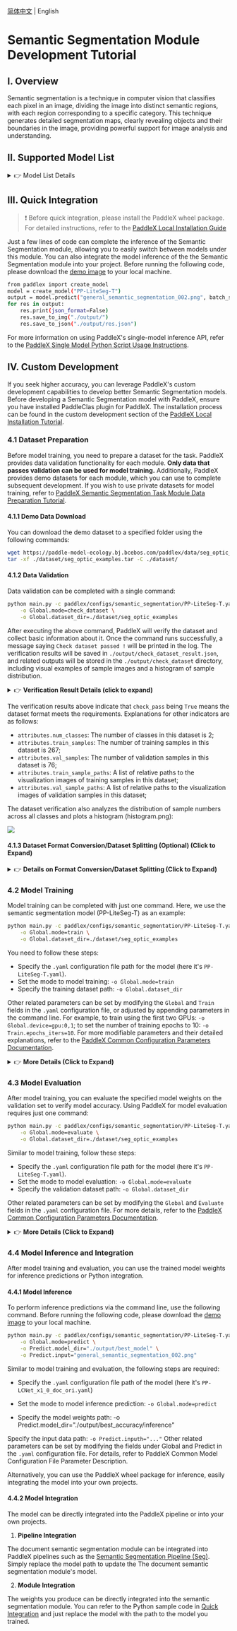 [简体中文](semantic_segmentation.md) | English

# Semantic Segmentation Module Development Tutorial

## I. Overview
Semantic segmentation is a technique in computer vision that classifies each pixel in an image, dividing the image into distinct semantic regions, with each region corresponding to a specific category. This technique generates detailed segmentation maps, clearly revealing objects and their boundaries in the image, providing powerful support for image analysis and understanding.

## II. Supported Model List

<details>
   <summary> 👉 Model List Details</summary>

|Model Name|mIoU (%)|GPU Inference Time (ms)|CPU Inference Time (ms)|Model Size (M)|
|-|-|-|-|-|
|Deeplabv3_Plus-R50 |80.36|61.0531|1513.58|94.9 M|
|Deeplabv3_Plus-R101|81.10|100.026|2460.71|162.5 M|
|Deeplabv3-R50|79.90|82.2631|1735.83|138.3 M|
|Deeplabv3-R101|80.85|121.492|2685.51|205.9 M|
|OCRNet_HRNet-W18|80.67|48.2335|906.385|43.1 M|
|OCRNet_HRNet-W48|82.15|78.9976|2226.95|249.8 M|
|PP-LiteSeg-T|73.10|7.6827|138.683|28.5 M|
|PP-LiteSeg-B|75.25|-|-|47.0 M|
|SegFormer-B0 (slice)|76.73|11.1946|268.929|13.2 M|
|SegFormer-B1 (slice)|78.35|17.9998|403.393|48.5 M|
|SegFormer-B2 (slice)|81.60|48.0371|1248.52|96.9 M|
|SegFormer-B3 (slice)|82.47|64.341|1666.35|167.3 M|
|SegFormer-B4 (slice)|82.38|82.4336|1995.42|226.7 M|
|SegFormer-B5 (slice)|82.58|97.3717|2420.19|229.7 M|

**The accuracy metrics of the above models are measured on the [Cityscapes](https://www.cityscapes-dataset.com/) dataset. GPU inference time is based on an NVIDIA Tesla T4 machine with FP32 precision. CPU inference speed is based on an Intel(R) Xeon(R) Gold 5117 CPU @ 2.00GHz with 8 threads and FP32 precision.**


|Model Name|mIoU (%)|GPU Inference Time (ms)|CPU Inference Time|Model Size (M)|
|-|-|-|-|-|
|SeaFormer_base(slice)|40.92|24.4073|397.574|30.8 M|
|SeaFormer_large (slice)|43.66|27.8123|550.464|49.8 M|
|SeaFormer_small (slice)|38.73|19.2295|358.343|14.3 M|
|SeaFormer_tiny (slice)|34.58|13.9496|330.132|6.1M |

**The accuracy metrics of the SeaFormer series models are measured on the [ADE20k](https://groups.csail.mit.edu/vision/datasets/ADE20K/) dataset. GPU inference time is based on an NVIDIA Tesla T4 machine with FP32 precision. CPU inference speed is based on an Intel(R) Xeon(R) Gold 5117 CPU @ 2.00GHz with 8 threads and FP32 precision.**

</details>

## III. Quick Integration
> ❗ Before quick integration, please install the PaddleX wheel package. For detailed instructions, refer to the [PaddleX Local Installation Guide](../../../installation/installation.md)


Just a few lines of code can complete the inference of the Semantic Segmentation module, allowing you to easily switch between models under this module. You can also integrate the model inference of the the Semantic Segmentation module into your project. Before running the following code, please download the [demo image](https://paddle-model-ecology.bj.bcebos.com/paddlex/imgs/demo_image/general_semantic_segmentation_002.png) to your local machine.

```bash
from paddlex import create_model
model = create_model("PP-LiteSeg-T")
output = model.predict("general_semantic_segmentation_002.png", batch_size=1)
for res in output:
    res.print(json_format=False)
    res.save_to_img("./output/")
    res.save_to_json("./output/res.json")
```
For more information on using PaddleX's single-model inference API, refer to the [PaddleX Single Model Python Script Usage Instructions](../../instructions/model_python_API.md).

## IV. Custom Development

If you seek higher accuracy, you can leverage PaddleX's custom development capabilities to develop better Semantic Segmentation models. Before developing a Semantic Segmentation model with PaddleX, ensure you have installed PaddleClas plugin for PaddleX. The installation process can be found in the custom development section of the [PaddleX Local Installation Tutorial](https://github.com/AmberC0209/PaddleX/blob/docs_change/docs_new/installation/installation.md).

### 4.1 Dataset Preparation

Before model training, you need to prepare a dataset for the task. PaddleX provides data validation functionality for each module. **Only data that passes validation can be used for model training.** Additionally, PaddleX provides demo datasets for each module, which you can use to complete subsequent development. If you wish to use private datasets for model training, refer to [PaddleX Semantic Segmentation Task Module Data Preparation Tutorial](/docs_new_en/data_annotations/cv_modules/semantic_segmentation_en.md).

#### 4.1.1 Demo Data Download

You can download the demo dataset to a specified folder using the following commands:

```bash
wget https://paddle-model-ecology.bj.bcebos.com/paddlex/data/seg_optic_examples.tar -P ./dataset
tar -xf ./dataset/seg_optic_examples.tar -C ./dataset/
```

#### 4.1.2 Data Validation

Data validation can be completed with a single command:

```bash
python main.py -c paddlex/configs/semantic_segmentation/PP-LiteSeg-T.yaml \
    -o Global.mode=check_dataset \
    -o Global.dataset_dir=./dataset/seg_optic_examples
```

After executing the above command, PaddleX will verify the dataset and collect basic information about it. Once the command runs successfully, a message saying `Check dataset passed !` will be printed in the log. The verification results will be saved in `./output/check_dataset_result.json`, and related outputs will be stored in the `./output/check_dataset` directory, including visual examples of sample images and a histogram of sample distribution.

<details>
  <summary>👉 <b>Verification Result Details (click to expand)</b></summary>

The specific content of the verification result file is:

```bash
{
  "done_flag": true,
  "check_pass": true,
  "attributes": {
    "train_sample_paths": [
      "check_dataset/demo_img/P0005.jpg",
      "check_dataset/demo_img/P0050.jpg"
    ],
    "train_samples": 267,
    "val_sample_paths": [
      "check_dataset/demo_img/N0139.jpg",
      "check_dataset/demo_img/P0137.jpg"
    ],
    "val_samples": 76,
    "num_classes": 2
  },
  "analysis": {
    "histogram": "check_dataset/histogram.png"
  },
  "dataset_path": "./dataset/seg_optic_examples",
  "show_type": "image",
  "dataset_type": "SegDataset"
}
```

</details>

The verification results above indicate that `check_pass` being `True` means the dataset format meets the requirements. Explanations for other indicators are as follows:

* `attributes.num_classes`: The number of classes in this dataset is 2;
* `attributes.train_samples`: The number of training samples in this dataset is 267;
* `attributes.val_samples`: The number of validation samples in this dataset is 76;
* `attributes.train_sample_paths`: A list of relative paths to the visualization images of training samples in this dataset;
* `attributes.val_sample_paths`: A list of relative paths to the visualization images of validation samples in this dataset;

The dataset verification also analyzes the distribution of sample numbers across all classes and plots a histogram (histogram.png):

![](https://raw.githubusercontent.com/cuicheng01/PaddleX_doc_images/main/images/modules/semanticseg/01.png)

</details>

#### 4.1.3 Dataset Format Conversion/Dataset Splitting (Optional) (Click to Expand)
<details>
  <summary>👉 <b>Details on Format Conversion/Dataset Splitting (Click to Expand)</b></summary>

After completing dataset verification, you can convert the dataset format or re-split the training/validation ratio by modifying the configuration file or appending hyperparameters.

**(1) Dataset Format Conversion**

Semantic segmentation supports converting `LabelMe` format datasets to the required format.

Parameters related to dataset verification can be set by modifying the `CheckDataset` fields in the configuration file. Example explanations for some parameters in the configuration file are as follows:

* `CheckDataset`:
  * `convert`:
    * `enable`: Whether to enable dataset format conversion, supporting `LabelMe` format conversion, default is `False`;
    * `src_dataset_type`: If dataset format conversion is enabled, the source dataset format needs to be set, default is `null`, and the supported source dataset format is `LabelMe`;

For example, if you want to convert a `LabelMe` format dataset, you can download a sample `LabelMe` format dataset as follows:

```bash
wget https://paddle-model-ecology.bj.bcebos.com/paddlex/data/seg_dataset_to_convert.tar -P ./dataset
tar -xf ./dataset/seg_dataset_to_convert.tar -C ./dataset/
```

After downloading, modify the `paddlex/configs/semantic_segmentation/PP-LiteSeg-T.yaml` configuration as follows:

```bash
......
CheckDataset:
  ......
  convert:
    enable: True
    src_dataset_type: LabelMe
  ......
```

Then execute the command:

```bash
python main.py -c paddlex/configs/semantic_segmentation/PP-LiteSeg-T.yaml \
    -o Global.mode=check_dataset \
    -o Global.dataset_dir=./dataset/seg_dataset_to_convert
```

Of course, the above parameters also support being set by appending command-line arguments. For a `LabelMe` format dataset, the command is:

```bash
python main.py -c paddlex/configs/semantic_segmentation/PP-LiteSeg-T.yaml \
    -o Global.mode=check_dataset \
    -o Global.dataset_dir=./dataset/seg_dataset_to_convert \
    -o CheckDataset.convert.enable=True \
    -o CheckDataset.convert.src_dataset_type=LabelMe
```

**(2) Dataset Splitting**

Parameters for dataset splitting can be set by modifying the `CheckDataset` fields in the configuration file. Example explanations for some parameters in the configuration file are as follows:

* `CheckDataset`:
  * `split`:
    * `enable`: Whether to enable re-splitting the dataset, set to `True` to perform dataset splitting, default is `False`;
    * `train_percent`: If re-splitting the dataset, set the percentage of the training set, which should be an integer between 0 and 100, ensuring the sum with `val_percent` is 100;

For example, if you want to re-split the dataset with a 90% training set and a 10% validation set, modify the configuration file as follows:

```bash
......
CheckDataset:
  ......
  split:
    enable: True
    train_percent: 90
    val_percent: 10
  ......
```

Then execute the command:

```bash
python main.py -c paddlex/configs/semantic_segmentation/PP-LiteSeg-T.yaml \
    -o Global.mode=check_dataset \
    -o Global.dataset_dir=./dataset/seg_optic_examples
```
After dataset splitting, the original annotation files will be renamed to `xxx.bak` in the original path.

The above parameters also support setting through appending command line arguments:

```bash
python main.py -c paddlex/configs/semantic_segmentation/PP-LiteSeg-T.yaml  \
    -o Global.mode=check_dataset \
    -o Global.dataset_dir=./dataset/seg_optic_examples \
    -o CheckDataset.split.enable=True \
    -o CheckDataset.split.train_percent=90 \
    -o CheckDataset.split.val_percent=10
```
</details>

### 4.2 Model Training

Model training can be completed with just one command. Here, we use the semantic segmentation model (PP-LiteSeg-T) as an example:

```bash
python main.py -c paddlex/configs/semantic_segmentation/PP-LiteSeg-T.yaml \
    -o Global.mode=train \
    -o Global.dataset_dir=./dataset/seg_optic_examples
```

You need to follow these steps:

* Specify the `.yaml` configuration file path for the model (here it's `PP-LiteSeg-T.yaml`).
* Set the mode to model training: `-o Global.mode=train`
* Specify the training dataset path: `-o Global.dataset_dir`

Other related parameters can be set by modifying the `Global` and `Train` fields in the `.yaml` configuration file, or adjusted by appending parameters in the command line. For example, to train using the first two GPUs: `-o Global.device=gpu:0,1`; to set the number of training epochs to 10: `-o Train.epochs_iters=10`. For more modifiable parameters and their detailed explanations, refer to the [PaddleX Common Configuration Parameters Documentation](../../instructions/config_parameters_common.md).

<details>
  <summary>👉 <b>More Details (Click to Expand)</b></summary>

* During model training, PaddleX automatically saves model weight files, with the default path being `output`. To specify a different save path, use the `-o Global.output` field in the configuration file.
* PaddleX abstracts the concepts of dynamic graph weights and static graph weights from you. During model training, both dynamic and static graph weights are produced, and static graph weights are used by default for model inference.
* When training other models, specify the corresponding configuration file. The mapping between models and configuration files can be found in the [PaddleX Model List (CPU/GPU)](../../../support_list/models_list.md).

After model training, all outputs are saved in the specified output directory (default is `./output/`), typically including:

* `train_result.json`: Training result record file, including whether the training task completed successfully, produced weight metrics, and related file paths.
* `train.log`: Training log file, recording model metric changes, loss changes, etc.
* `config.yaml`: Training configuration file, recording the hyperparameters used for this training session.
* `.pdparams`, `.pdema`, `.pdopt.pdstate`, `.pdiparams`, `.pdmodel`: Model weight-related files, including network parameters, optimizer, EMA, static graph network parameters, and static graph network structure.
</details>

### 4.3 Model Evaluation
After model training, you can evaluate the specified model weights on the validation set to verify model accuracy. Using PaddleX for model evaluation requires just one command:

```bash
python main.py -c paddlex/configs/semantic_segmentation/PP-LiteSeg-T.yaml \
    -o Global.mode=evaluate \
    -o Global.dataset_dir=./dataset/seg_optic_examples
```

Similar to model training, follow these steps:

* Specify the `.yaml` configuration file path for the model (here it's `PP-LiteSeg-T.yaml`).
* Set the mode to model evaluation: `-o Global.mode=evaluate`
* Specify the validation dataset path: `-o Global.dataset_dir`

Other related parameters can be set by modifying the `Global` and `Evaluate` fields in the `.yaml` configuration file. For more details, refer to the [PaddleX Common Configuration Parameters Documentation](../../instructions/config_parameters_common.md).

<details>
  <summary>👉 <b>More Details (Click to Expand)</b></summary>

When evaluating the model, you need to specify the model weight file path. Each configuration file has a default weight save path. If you need to change it, simply append the command line parameter, e.g., `-o Evaluate.weight_path=./output/best_model/best_model.pdparams`.

After model evaluation, the following outputs are typically produced:

* `evaluate_result.json`: Records the evaluation results, specifically whether the evaluation task completed successfully and the model's evaluation metrics, including mIoU.

</details>

### 4.4 Model Inference and Integration
After model training and evaluation, you can use the trained model weights for inference predictions or Python integration.

#### 4.4.1 Model Inference
To perform inference predictions via the command line, use the following command. Before running the following code, please download the [demo image](https://paddle-model-ecology.bj.bcebos.com/paddlex/imgs/demo_image/general_semantic_segmentation_002.png) to your local machine.


```bash
python main.py -c paddlex/configs/semantic_segmentation/PP-LiteSeg-T.yaml \
    -o Global.mode=predict \
    -o Predict.model_dir="./output/best_model" \
    -o Predict.input="general_semantic_segmentation_002.png"
```

Similar to model training and evaluation, the following steps are required:

* Specify the `.yaml` configuration file path of the model (here it's `PP-LCNet_x1_0_doc_ori.yaml`)

* Set the mode to model inference prediction: `-o Global.mode=predict`

* Specify the model weights path: -o Predict.model_dir="./output/best_accuracy/inference"

Specify the input data path: `-o Predict.inputh="..."` Other related parameters can be set by modifying the fields under Global and Predict in the `.yaml` configuration file. For details, refer to PaddleX Common Model Configuration File Parameter Description.

Alternatively, you can use the PaddleX wheel package for inference, easily integrating the model into your own projects.

#### 4.4.2 Model Integration

The model can be directly integrated into the PaddleX pipeline or into your own projects.

1. **Pipeline Integration**

The document semantic segmentation module can be integrated into PaddleX pipelines such as the [Semantic Segmentation Pipeline (Seg)](../../../pipeline_usage/tutorials/cv_pipelines/semantic_segmentation_en.md). Simply replace the model path to update the The document semantic segmentation module's model.

2. **Module Integration**

The weights you produce can be directly integrated into the semantic segmentation module. You can refer to the Python sample code in [Quick Integration](#quick-integration) and just replace the model with the path to the model you trained.
    
